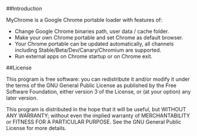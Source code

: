 ##Introduction

MyChrome is a Google Chrome portable loader with features of:
- Change Google Chrome binaries path, user data / cache folder.
- Make your own Chrome portable and set Chrome as default browser.
- Your Chrome portable can be updated automatically, all channels including Stable/Beta/Dev/Canary/Chromium are supported.
- Run external apps on Chrome startup or on Chrome exit.

##License

This program is free software: you can redistribute it and/or modify
it under the terms of the GNU General Public License as published by
the Free Software Foundation, either version 3 of the License, or
(at your option) any later version.

This program is distributed in the hope that it will be useful,
but WITHOUT ANY WARRANTY; without even the implied warranty of
MERCHANTABILITY or FITNESS FOR A PARTICULAR PURPOSE.  See the
GNU General Public License for more details.
